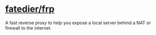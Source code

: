 # [fatedier/frp](https://github.com/fatedier/frp)

A fast reverse proxy to help you expose a local server behind a NAT or firewall to the internet.
